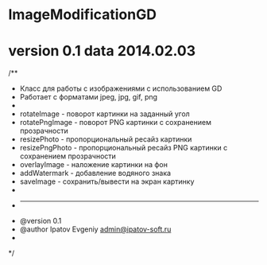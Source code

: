 ImageModificationGD
===================

version	0.1
data	2014.02.03	
===

/**
* Класс для работы с изображениями с использованием GD
* Работает с форматами jpeg, jpg, gif, png
* 
* rotateImage 		- поворот картинки на заданный угол
* rotatePngImage 	- поворот PNG картинки с сохранением прозрачности
* resizePhoto		- пропорциональный ресайз картинки
* resizePngPhoto	- пропорциональный ресайз PNG картинки с сохранением прозрачности
* overlayImage		- наложение картинки на фон
* addWatermark		- добавление водяного знака
* saveImage			- сохранить/вывести на экран картинку
*
* -------------------------------
* @version   0.1
* @author    Ipatov Evgeniy <admin@ipatov-soft.ru>
*
*/
